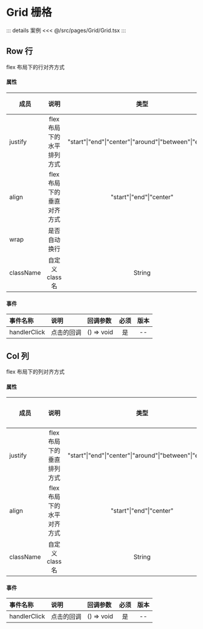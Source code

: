# Grid 栅格

::: details 案例
<<< @/src/pages/Grid/Grid.tsx
:::

## Row 行

flex 布局下的行对齐方式

#### 属性

| 成员      |           说明            |                          类型                           | 必须 | 默认值 | 版本 |
| --------- | :-----------------------: | :-----------------------------------------------------: | ---- | ------ | ---- |
| justify   | flex 布局下的水平排列方式 | "start"\|"end"\|"center"\|"around"\|"between"\|"evenly" | 否   | --     | --   |
| align     | flex 布局下的垂直对齐方式 |                "start"\|"end"\|"center"                 | 否   | --     | --   |
| wrap      |       是否自动换行        |                                                         | 否   | false  | --   |
| className |      自定义 class 名      |                         String                          | 否   | --     | --   |

#### 事件

| 事件名称     | 说明       | 回调参数   | 必须 | 版本 |
| :----------- | :--------- | :--------- | :--: | :--: |
| handlerClick | 点击的回调 | () => void |  是  |  --  |

## Col 列

flex 布局下的列对齐方式

#### 属性

| 成员      |           说明            |                          类型                           | 必须 | 默认值 | 版本 |
| --------- | :-----------------------: | :-----------------------------------------------------: | ---- | ------ | ---- |
| justify   | flex 布局下的垂直排列方式 | "start"\|"end"\|"center"\|"around"\|"between"\|"evenly" | 否   | --     | --   |
| align     | flex 布局下的水平对齐方式 |                "start"\|"end"\|"center"                 | 否   | --     | --   |
| className |      自定义 class 名      |                         String                          | 否   | --     | --   |

#### 事件

| 事件名称     | 说明       | 回调参数   | 必须 | 版本 |
| :----------- | :--------- | :--------- | :--: | :--: |
| handlerClick | 点击的回调 | () => void |  是  |  --  |
